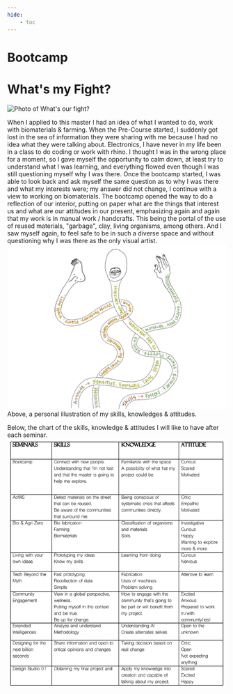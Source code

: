 ```yaml
---
hide:
    - toc
---
```


# Bootcamp

<h1> What's my Fight? </h1>

<img src= "../../images/What's your fight?.pdf" alt="Photo of What's our fight?">

When I applied to this master I had an idea of what I wanted to do, work with biomaterials & farming. When the Pre-Course started, I suddenly got lost in the sea of information they were sharing with me because I had no idea what they were talking about. Electronics, I have never in my life been in a class to do coding or work with rhino. I thought I was in the wrong place for a moment, so I gave myself the opportunity to calm down, at least try to understand what I was learning, and everything flowed even though I was still questioning myself why I was there. Once the bootcamp started, I was able to look back and ask myself the same question as to why I was there and what my interests were; my answer did not change, I continue with a view to working on biomaterials. The bootcamp opened the way to do a reflection of our interior, putting on paper what are the things that interest us and what are our attitudes in our present, emphasizing again and again that my work is in manual work / handcrafts. This being the portal of the use of reused materials, "garbage", clay, living organisms, among others. And I saw myself again, to feel safe to be in such a diverse space and without questioning why I was there as the only visual artist.
<img src= "../../images/Kai.png" alt="My personal Skills">
Above, a personal illustration of my skills, knowledges & attitudes.

Below, the chart of the skills, knowledge & attitudes I will like to have after each seminar.
<img src= "../../images/Table.png" alt="Table of seminars">